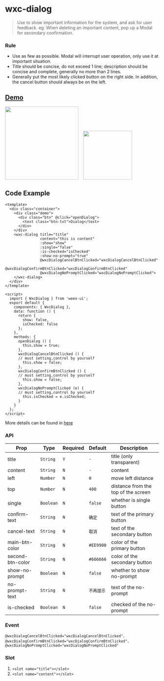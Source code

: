 # wxc-dialog 

> Use to show important information for the system, and ask for user feedback. eg: When deleting an important content, pop up a Modal for secondary confirmation.

### Rule
- Use as few as possible. Modal will interrupt user operation, only use it at important situation.
- Title should be concise, do not exceed 1 line; description should be concise and complete, generally no more than 2 lines.
- Generally put the most likely clicked button on the right side. In addition, the cancel button should always be on the left.
 

## [Demo](https://h5.m.taobao.com/trip/wxc-dialog/index.html?_wx_tpl=https%3A%2F%2Fh5.m.taobao.com%2Ftrip%2Fwxc-dialog%2Fdemo%2Findex.native-min.js)
<img src="https://gw.alipayobjects.com/zos/rmsportal/qastXqTFLQMoCDjYoeRc.gif" width="240"/>&nbsp;&nbsp;&nbsp;&nbsp;<img src="https://img.alicdn.com/tfs/TB1Oa09SpXXXXbiXVXXXXXXXXXX-200-200.png" width="160"/>

## Code Example

```vue
<template>
  <div class="container">
    <div class="demo">
      <div class="btn" @click="openDialog">
        <text class="btn-txt">Dialog</text>
      </div>
    </div>
    <wxc-dialog title="title"
                content="this is content"
                :show="show"
                :single="false"
                :is-checked="isChecked"
                :show-no-prompt="true"
                @wxcDialogCancelBtnClicked="wxcDialogCancelBtnClicked"
                @wxcDialogConfirmBtnClicked="wxcDialogConfirmBtnClicked"
                @wxcDialogNoPromptClicked="wxcDialogNoPromptClicked">
    </wxc-dialog>
  </div>
</template>

<script>
  import { WxcDialog } from 'weex-ui';
  export default {
    components: { WxcDialog },
    data: function () {
      return {
        show: false,
        isChecked: false
      };
    },
    methods: {
      openDialog () {
        this.show = true;
      },
      wxcDialogCancelBtnClicked () {
      // must setting,control by yourself
        this.show = false;
      },
      wxcDialogConfirmBtnClicked () {
      // must setting,control by yourself
        this.show = false;
      },
      wxcDialogNoPromptClicked (e) {
      // must setting,control by yourself
        this.isChecked = e.isChecked;
      }
    }
  };
</script>

```

More details can be found in [here](https://github.com/alibaba/weex-ui/blob/master/example/dialog/index.vue)

### API

| Prop | Type | Required | Default | Description |
|-------------|------------|--------|-----|-----|
| title | `String` | `Y` | `-` | title (only transparent) |
| content | `String` | `N` | `-`| content |
| left | `Number` |`N`| `0` | move left distance  |
| top | `Number` | `N` |`400` |  distance from the top of the screen |
| single | `Boolean` | `N` |`false` |  whether is single button |
| confirm-text | `String` | `N` |`确定` |  text of the primary button |
| cancel-text | `String` |`N` | `取消` |  text of the secondary button |
| main-btn-color | `String` | `N` |`#EE9900` |  color of the primary button |
| second-btn-color | `String` | `N` |`#666666` |  color of the secondary button |
| show-no-prompt | `Boolean` | `N` |`false` |  whether to show no-prompt |
| no-prompt-text | `String` | `N` |`不再提示` |  text of the no-prompt |
| is-checked | `Boolean` |`N` | `false` |  checked of the no-prompt |


### Event

```
@wxcDialogCancelBtnClicked="wxcDialogCancelBtnClicked"、
@wxcDialogConfirmBtnClicked="wxcDialogConfirmBtnClicked"、
@wxcDialogNoPromptClicked="wxcDialogNoPromptClicked"
```

### Slot
1. `<slot name="title"></slot>`
2. `<slot name="content"></slot>`

